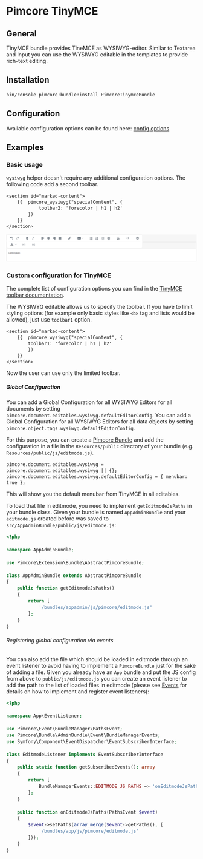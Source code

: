 # Pimcore TinyMCE


## General

TinyMCE bundle provides TineMCE as WYSIWYG-editor.
Similar to Textarea and Input you can use the WYSIWYG editable in the templates to provide rich-text editing.

## Installation

```bash
bin/console pimcore:bundle:install PimcoreTinymceBundle
```

## Configuration

Available configuration options can be found here: [config options](https://www.tiny.cloud/docs/configure/)

## Examples

### Basic usage

`wysiwyg` helper doesn't require any additional configuration options.
The following code add a second toolbar.

```twig
<section id="marked-content">
    {{  pimcore_wysiwyg("specialContent", {
            toolbar2: 'forecolor | h1 | h2'
        }) 
    }}
</section>
```
![Wysiwyg with extended toolbar - editmode](./doc/img/editables_wysiwyg_toolbar_editmode.png)

### Custom configuration for TinyMCE

The complete list of configuration options you can find in the [TinyMCE toolbar documentation](https://www.tiny.cloud/docs/advanced/available-toolbar-buttons/).

The WYSIWYG editable allows us to specify the toolbar.
If you have to limit styling options (for example only basic styles like `<b>` tag and lists would be allowed), just use `toolbar1` option.

```twig
<section id="marked-content">
    {{  pimcore_wysiwyg("specialContent", {
        toolbar1: 'forecolor | h1 | h2'
        }) 
    }}
</section>
```

Now the user can use only the limited toolbar.

##### Global Configuration

You can add a Global Configuration for all WYSIWYG Editors for all documents by setting `pimcore.document.editables.wysiwyg.defaultEditorConfig`.
You can add a Global Configuration for all WYSIWYG Editors for all data objects by setting `pimcore.object.tags.wysiwyg.defaultEditorConfig`.

For this purpose, you can create a [Pimcore Bundle](https://pimcore.com/docs/pimcore/current/Development_Documentation/Extending_Pimcore/Bundle_Developers_Guide/index.html) and add the
configuration in a file in the `Resources/public` directory  of your bundle (e.g. `Resources/public/js/editmode.js`).

```
pimcore.document.editables.wysiwyg = pimcore.document.editables.wysiwyg || {};
pimcore.document.editables.wysiwyg.defaultEditorConfig = { menubar: true };
```

This will show you the default menubar from TinyMCE in all editables.

To load that file in editmode, you need to implement `getEditmodeJsPaths` in your bundle class. Given your bundle is named
`AppAdminBundle` and your `editmode.js` created before was saved to `src/AppAdminBundle/public/js/editmode.js`:

```php
<?php

namespace AppAdminBundle;

use Pimcore\Extension\Bundle\AbstractPimcoreBundle;

class AppAdminBundle extends AbstractPimcoreBundle
{
    public function getEditmodeJsPaths()
    {
        return [
            '/bundles/appadmin/js/pimcore/editmode.js'
        ];
    }
}
```


###### Registering global configuration via events

You can also add the file which should be loaded in editmode through an event listener to avoid having to implement a
`PimcoreBundle` just for the sake of adding a file. Given you already have an `App` bundle and put the JS config from above
to `public/js/editmode.js` you can create an event listener to add the path to the list of loaded
files in editmode (please see [Events](https://pimcore.com/docs/pimcore/current/Development_Documentation/Extending_Pimcore/Event_API_and_Event_Manager.html) for details on how
to implement and register event listeners):

```php
<?php

namespace App\EventListener;

use Pimcore\Event\BundleManager\PathsEvent;
use Pimcore\Bundle\AdminBundle\Event\BundleManagerEvents;
use Symfony\Component\EventDispatcher\EventSubscriberInterface;

class EditmodeListener implements EventSubscriberInterface
{
    public static function getSubscribedEvents(): array
    {
        return [
            BundleManagerEvents::EDITMODE_JS_PATHS => 'onEditmodeJsPaths'
        ];
    }

    public function onEditmodeJsPaths(PathsEvent $event)
    {
        $event->setPaths(array_merge($event->getPaths(), [
            '/bundles/app/js/pimcore/editmode.js'
        ]));
    }
}
```
